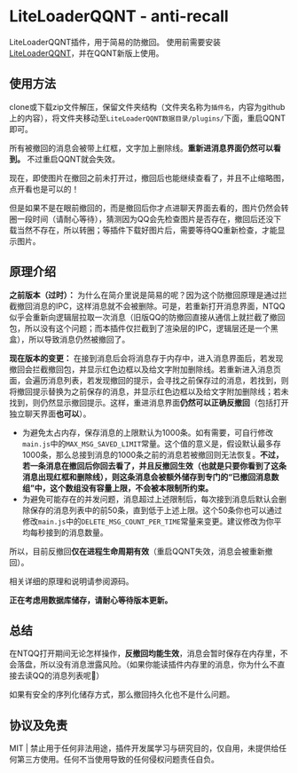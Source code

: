 # LiteLoaderQQNT - anti-recall

LiteLoaderQQNT插件，用于简易的防撤回。
使用前需要安装[LiteLoaderQQNT](https://github.com/mo-jinran/LiteLoaderQQNT)，并在QQNT新版上使用。

## 使用方法

clone或下载zip文件解压，保留文件夹结构（文件夹名称为`插件名`，内容为github上的内容），将文件夹移动至`LiteLoaderQQNT数据目录/plugins/`下面，重启QQNT即可。

所有被撤回的消息会被带上红框，文字加上删除线。**重新进消息界面仍然可以看到。** 不过重启QQNT就会失效。



现在，即使图片在撤回之前未打开过，撤回后也能继续查看了，并且不止缩略图，点开看也是可以的！

但是如果不是在眼前撤回的，而是撤回后你才点进聊天界面去看的，图片仍然会转圈一段时间（请耐心等待），猜测因为QQ会先检查图片是否存在，撤回后还没下载当然不存在，所以转圈；等插件下载好图片后，需要等待QQ重新检查，才能显示图片。



## 原理介绍

**之前版本（过时）：** 为什么在简介里说是简易的呢？因为这个防撤回原理是通过拦截撤回消息的IPC，这样消息就不会被删除。可是，若重新打开消息界面，NTQQ似乎会重新向逻辑层拉取一次消息（旧版QQ的防撤回直接从通信上就拦截了撤回包，所以没有这个问题；而本插件仅拦截到了渲染层的IPC，逻辑层还是一个黑盒），所以导致消息仍然被撤回了。

**现在版本的变更：** 在接到消息后会将消息存于内存中，进入消息界面后，若发现撤回会拦截撤回包，并显示红色边框以及给文字附加删除线。若重新进入消息页面，会遍历消息列表，若发现撤回的提示，会寻找之前保存过的消息，若找到，则将撤回提示替换为之前保存的消息，并显示红色边框以及给文字附加删除线；若未找到，则仍然显示撤回提示。这样，重进消息界面**仍然可以正确反撤回**（包括打开独立聊天界面**也可以**）。

- 为避免太占内存，保存消息的上限默认为1000条。如有需要，可自行修改`main.js`中的`MAX_MSG_SAVED_LIMIT`常量。这个值的意义是，假设默认最多存1000条，那么总接到消息的1000条之前的消息若被撤回则无法恢复。**不过，若一条消息在撤回后你回去看了，并且反撤回生效（也就是只要你看到了这条消息出现红框和删除线），则这条消息会被额外储存到专门的“已撤回消息数组”中，这个数组没有容量上限，不会被本限制所约束。**
- 为避免可能存在的并发问题，消息超过上述限制后，每次接到消息后默认会删除保存的消息列表中的前50条，直到低于上述上限。这个50条你也可以通过修改`main.js`中的`DELETE_MSG_COUNT_PER_TIME`常量来变更。建议修改为你平均每秒接到的消息数量。

所以，目前反撤回**仅在进程生命周期有效**（重启QQNT失效，消息会被重新撤回）。

相关详细的原理和说明请参阅源码。

**正在考虑用数据库储存，请耐心等待版本更新。**

## 总结

在NTQQ打开期间无论怎样操作，**反撤回均能生效**，消息会暂时保存在内存里，不会落盘，所以没有消息泄露风险。（如果你能读插件内存里的消息，你为什么不直接去读QQ的消息列表呢🤣）

如果有安全的序列化储存方式，那么撤回持久化也不是什么问题。

## 协议及免责

MIT | 禁止用于任何非法用途，插件开发属学习与研究目的，仅自用，未提供给任何第三方使用。任何不当使用导致的任何侵权问题责任自负。
